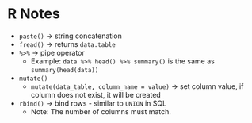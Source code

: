 # R Notes

- `paste()` -> string concatenation
- `fread()` -> returns `data.table`
- `%>%` -> pipe operator
  - Example: `data %>% head() %>% summary()` is the same as `summary(head(data))` 
- `mutate()`
  - `mutate(data_table, column_name = value)` -> set column value, if column does not exist, it will be created
- `rbind()` -> bind rows - similar to `UNION` in SQL
  - Note: The number of columns must match.
